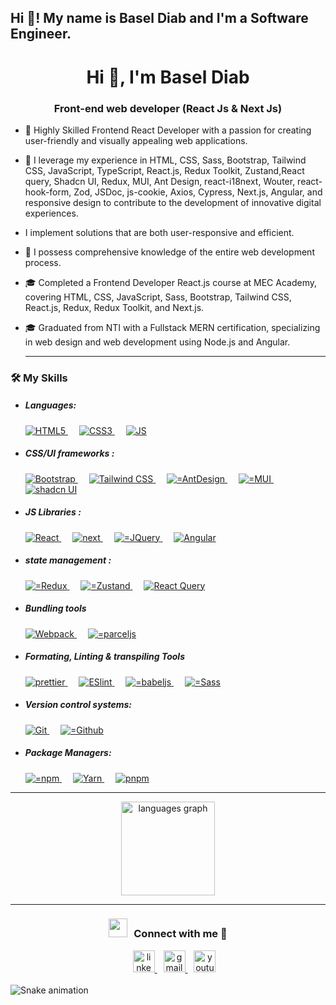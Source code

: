 
<h2 align="left">Hi 👋! My name is Basel Diab and I'm a Software Engineer.</h2>

<h1 align="center">Hi 👋, I'm Basel Diab </a></h1>

<h3 align="center">Front-end web developer (React Js & Next Js)</h3>


- 🔭 Highly Skilled Frontend React Developer with a passion for creating user-friendly and visually appealing web applications.

- 🌱 I leverage my experience in HTML, CSS, Sass, Bootstrap, Tailwind CSS, JavaScript, TypeScript, React.js, Redux Toolkit, Zustand,React query, Shadcn UI, Redux, MUI, Ant Design, react-i18next, Wouter, 
      react-hook-form, Zod, JSDoc, js-cookie, Axios, Cypress, Next.js, Angular, and responsive design to contribute to the development of innovative digital experiences.  

-  I implement solutions that are both user-responsive and efficient.

- 🌱 I possess comprehensive knowledge of the entire web development process.
  
- 🎓 Completed a Frontend Developer React.js course at MEC Academy, covering HTML, CSS, JavaScript, Sass, Bootstrap, Tailwind CSS, React.js, Redux, Redux Toolkit, and Next.js.
  
- 🎓 Graduated from NTI with a Fullstack MERN certification, specializing in web design and web development using Node.js and Angular.

  ---

### 🛠️ My Skills

- ##### Languages:
  <p>
    <a href="https://developer.mozilla.org/en-US/docs/Web/HTML">
      <img alt="HTML5" src="https://img.shields.io/badge/HTML-e34f26?style=for-the-badge&logo=html5&logoColor=white"/>
    </a>
  &emsp;
  <a href="https://developer.mozilla.org/en-US/docs/Web/CSS">
      <img alt="CSS3" src="https://img.shields.io/badge/CSS3-2299F8?style=for-the-badge&logo=CSS3&logoColor=white"/>
    </a>
    &emsp;
  <a href="https://developer.mozilla.org/en-US/docs/Web/JavaScript">
      <img alt="JS" src="https://img.shields.io/badge/Javascript-f7df1e?style=for-the-badge&logo=Javascript&logoColor=white"/>
    </a>

  <!-- &emsp;
  <a href="https://www.python.org">
      <img alt="Python" src="https://img.shields.io/badge/ Python-F2A22C?style=for-the-badge&logo=python&logoColor=white"/>
    </a> -->
  </p>


- ##### CSS/UI frameworks :
  <p>
  <a href="https://getbootstrap.com" target="_blank" rel="noreferrer">  <img alt="Bootstrap" src="https://img.shields.io/badge/Bootstrap-533979?style=for-the-badge&logo=Bootstrap&logoColor=white"/> </a>
  &emsp;
  <a href="https://tailwindcss.com/">
      <img alt="Tailwind CSS" src="https://img.shields.io/badge/Tailwind CSS-19B5B2?style=for-the-badge&logo=tailwindcss&logoColor=white"/>
    </a>
	    &emsp;
    <a href="https://ant.design/">
      <img alt="=AntDesign" src="https://img.shields.io/badge/Ant%20Design-0170FE?style=for-the-badge&logo=antdesign&logoColor=white"/>
    </a>
    &emsp;
    <a href="https://mui.com">
      <img alt="=MUI" src="https://img.shields.io/badge/MUI-007FFF?style=for-the-badge&logo=MUI&logoColor=white"/>
    </a>  
    &emsp;
    <a href="https://ui.shadcn.com/">
  <img alt="shadcn UI" src="https://img.shields.io/badge/shadcn%20UI-000000?style=for-the-badge&logoColor=white"/>
</a> 
  </p>
  
- ##### JS Libraries :
  <p>
  <a href="https://reactjs.org/" target="_blank" rel="noreferrer">  <img alt="React" src="https://img.shields.io/badge/React-00d8ff?style=for-the-badge&logo=React&logoColor=white"/> </a>
  &emsp;
  <a href="https://nextjs.org/" target="_blank" rel="noreferrer">  <img alt="next" src="https://img.shields.io/badge/Next.js-000000?style=for-the-badge&logo=nextdotjs&logoColor=white"/> </a>
  &emsp;
  <a href="https://jquery.com">
      <img alt="=JQuery" src="https://img.shields.io/badge/JQuery-0769AD?style=for-the-badge&logo=JQuery&logoColor=white"/>
    </a>
  &emsp;
  <a href="https://angular.io/">
    <img alt="Angular" src="https://img.shields.io/badge/Angular-DD0031?style=for-the-badge&logo=angular&logoColor=white"/>
  </a>
  </p>

- ##### state management :
    <p>
     <a href="https://redux.js.org">
      <img alt="=Redux" src="https://img.shields.io/badge/Redux-764ABC?style=for-the-badge&logo=Redux&logoColor=white"/>
     </a>
     &emsp;
     <a href="https://zustand-demo.pmnd.rs/">
      <img alt="=Zustand" src="https://img.shields.io/badge/Zustand-007ACC?style=for-the-badge&logo=zustand&logoColor=white"/>
     </a>
     &emsp;
     <a href="https://tanstack.com/query/latest/docs/framework/react/overview">
  <img alt="React Query" src="https://img.shields.io/badge/React%20Query-FF4154?style=for-the-badge&logo=react-query&logoColor=white"/>
</a>
  </p>

- ##### Bundling tools
  <p>
  <a href="https://webpack.js.org" target="_blank" rel="noreferrer">  <img alt="Webpack" src="https://img.shields.io/badge/Webpack-1B74BA?style=for-the-badge&logo=Webpack&logoColor=white"/> </a>
  &emsp;
  <a href="https://parceljs.org/">
      <img alt="=parceljs" src="https://img.shields.io/badge/parceljs-DCAA75?style=for-the-badge&logo=parceljs&logoColor=white"/>
    </a>
  </p>

- ##### Formating, Linting & transpiling Tools
  <p>
  <a href="https://prettier.io/" target="_blank" rel="noreferrer">  <img alt="prettier" src="https://img.shields.io/badge/prettier-56B3B4?style=for-the-badge&logo=prettier&logoColor=white"/> </a>
  &emsp;
  <a href="https://eslint.org/" target="_blank" rel="noreferrer">  <img alt="ESlint" src="https://img.shields.io/badge/ESlint-472FB9?style=for-the-badge&logo=ESlint&logoColor=white"/> </a>
  &emsp;
  <a href="https://babeljs.io/">
      <img alt="=babeljs" src="https://img.shields.io/badge/babel-E2C837?style=for-the-badge&logo=babel&logoColor=white"/>
    </a>
    &emsp;
    <a href="https://sass-lang.com">
      <img alt="=Sass" src="https://img.shields.io/badge/Sass-C66394?style=for-the-badge&logo=Sass&logoColor=white"/>
    </a>
  </p>

- ##### Version control systems:
  <p>
  <a href="https://git-scm.com" target="_blank" rel="noreferrer">
  <img alt="Git" src="https://img.shields.io/badge/Git-c9510c?style=for-the-badge&logo=Git&logoColor=white"/>
  </a>
  &emsp;
  <a href="https://github.com">
      <img alt="=Github"
      src="https://img.shields.io/badge/Github-4078c0?style=for-the-badge&logo=Github&logoColor=white"/>
    </a>
  </p>

- ##### Package Managers:
  <p>
  <a href="https://docs.npmjs.com">
      <img alt="=npm" src="https://img.shields.io/badge/NPM-333333?style=for-the-badge&logo=NPM&logoColor=white"/>
    </a>
  &emsp;
  <a href="https://yarnpkg.com/" target="_blank" rel="noreferrer"> <img alt="Yarn" src="https://img.shields.io/badge/Yarn-2C8EBB?style=for-the-badge&logo=Yarn&logoColor=white"/> </a>
  &emsp;
  <a href="https://pnpm.io/" target="_blank" rel="noreferrer"> <img alt="pnpm" src="https://img.shields.io/badge/pnpm-333333?style=for-the-badge&logo=pnpm&logoColor=white"/> </a>
  </p>

---

<div align="center">
  <img src="https://github-readme-stats.vercel.app/api/top-langs?username=BaselDiab&locale=en&hide_title=false&layout=compact&card_width=320&langs_count=5&theme=dracula&hide_border=false" height="150" alt="languages graph"  />
</div>

---

<h3 align="center" > <img src="https://media.giphy.com/media/iY8CRBdQXODJSCERIr/giphy.gif" width="30" height="30" style="margin-right: 10px;">Connect with me 🤝 </h3>

 <div align="center"  class="icons-social" style="margin-left: 10px;">


   <a style="margin-left: 10px;"  target="_blank" href="https://www.linkedin.com/in/basel-diab-94b526259/">
	     <img src="https://img.shields.io/static/v1?message=LinkedIn&logo=linkedin&label=&color=0077B5&logoColor=white&labelColor=&style=for-the-badge" height="35" alt="linkedin logo"  />
   </a>
    <a style="margin-left: 10px;" target="_blank" href="mailto:baseldaib21@gmail.com">
  <img src="https://img.shields.io/static/v1?message=Gmail&logo=gmail&label=&color=D14836&logoColor=white&labelColor=&style=for-the-badge" height="35" alt="gmail logo"  />
    </a>
    <a style="margin-left: 10px;" target="_blank" href="https://www.youtube.com/@baseldiab4988">
   <img src="https://img.shields.io/static/v1?message=Youtube&logo=youtube&label=&color=FF0000&logoColor=white&labelColor=&style=for-the-badge" height="35" alt="youtube logo"  />
    </a>
</div>


<br clear="both">

<img src="https://raw.githubusercontent.com/Baseldiab/Baseldiab/output/snake.svg" alt="Snake animation" />

###
   
